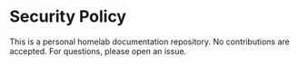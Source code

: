 # Security Policy

This is a personal homelab documentation repository.
No contributions are accepted.
For questions, please open an issue.
